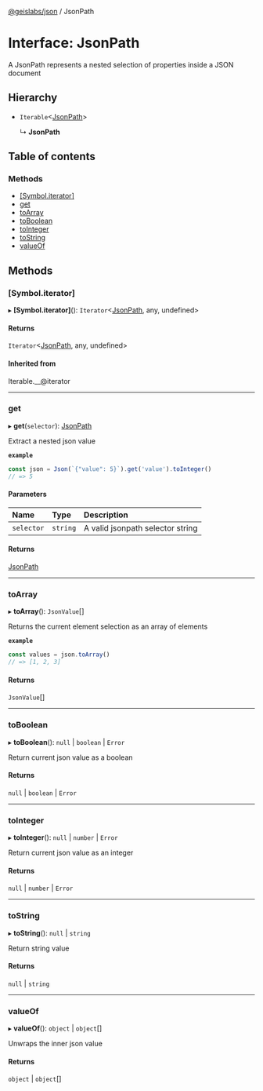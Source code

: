 [@geislabs/json](../README.md) / JsonPath

# Interface: JsonPath

A JsonPath represents a nested selection of
properties inside a JSON document

## Hierarchy

- `Iterable`<[JsonPath](jsonpath.md)\>

  ↳ **JsonPath**

## Table of contents

### Methods

- [[Symbol.iterator]](jsonpath.md#[symbol.iterator])
- [get](jsonpath.md#get)
- [toArray](jsonpath.md#toarray)
- [toBoolean](jsonpath.md#toboolean)
- [toInteger](jsonpath.md#tointeger)
- [toString](jsonpath.md#tostring)
- [valueOf](jsonpath.md#valueof)

## Methods

### [Symbol.iterator]

▸ **[Symbol.iterator]**(): `Iterator`<[JsonPath](jsonpath.md), any, undefined\>

#### Returns

`Iterator`<[JsonPath](jsonpath.md), any, undefined\>

#### Inherited from

Iterable.\_\_@iterator

___

### get

▸ **get**(`selector`): [JsonPath](jsonpath.md)

Extract a nested json value

**`example`**
```typescript
const json = Json(`{"value": 5}`).get('value').toInteger()
// => 5
```

#### Parameters

| Name | Type | Description |
| :------ | :------ | :------ |
| `selector` | `string` | A valid jsonpath selector string |

#### Returns

[JsonPath](jsonpath.md)

___

### toArray

▸ **toArray**(): `JsonValue`[]

Returns the current element selection as
an array of elements

**`example`**
```typescript
const values = json.toArray()
// => [1, 2, 3]
```

#### Returns

`JsonValue`[]

___

### toBoolean

▸ **toBoolean**(): ``null`` \| `boolean` \| `Error`

Return current json value as a boolean

#### Returns

``null`` \| `boolean` \| `Error`

___

### toInteger

▸ **toInteger**(): ``null`` \| `number` \| `Error`

Return current json value as an integer

#### Returns

``null`` \| `number` \| `Error`

___

### toString

▸ **toString**(): ``null`` \| `string`

Return string value

#### Returns

``null`` \| `string`

___

### valueOf

▸ **valueOf**(): `object` \| `object`[]

Unwraps the inner json value

#### Returns

`object` \| `object`[]
